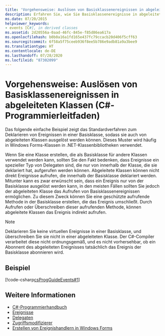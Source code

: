 ```yaml
---
title: 'Vorgehensweise: Auslösen von Basisklassenereignissen in abgeleiteten Klassen (C#-Programmierleitfaden)'
description: Erfahren Sie, wie Sie Basisklassenereignisse in abgeleiteten Klassen auslösen. Hier finden Sie ein Codebeispiel und zusätzliche verfügbare Ressourcen.
ms.date: 07/20/2015
helpviewer_keywords:
- events [C#], in derived classes
ms.assetid: 2d20556a-0aad-46fc-845e-f85d86ea617a
ms.openlocfilehash: b0b0a16a1fd165e437fc79ccacb20d406f5cff63
ms.sourcegitcommit: 6f58a5f75ceeb936f8ee5b786e9adb81a9a3bee9
ms.translationtype: HT
ms.contentlocale: de-DE
ms.lasthandoff: 07/28/2020
ms.locfileid: "87302099"
---
```

# <a name="how-to-raise-base-class-events-in-derived-classes-c-programming-guide"></a>Vorgehensweise: Auslösen von Basisklassenereignissen in abgeleiteten Klassen (C#-Programmierleitfaden)
Das folgende einfache Beispiel zeigt das Standardverfahren zum Deklarieren von Ereignissen in einer Basisklasse, sodass sie auch von abgeleiteten Klassen ausgelöst werden können. Dieses Muster wird häufig in Windows Forms-Klassen in .NET-Klassenbibliotheken verwendet.  
  
 Wenn Sie eine Klasse erstellen, die als Basisklasse für andere Klassen verwendet werden kann, sollten Sie den Fakt bedenken, dass Ereignisse ein spezieller Typ von Delegaten sind, die nur von innerhalb der Klasse, die sie deklariert hat, aufgerufen werden können. Abgeleitete Klassen können nicht direkt Ereignisse aufrufen, die innerhalb der Basisklasse deklariert werden. Mitunter kann es zwar erwünscht sein, dass ein Ereignis nur von der Basisklasse ausgelöst werden kann, in den meisten Fällen sollten Sie jedoch der abgeleiteten Klasse das Aufrufen von Basisklassenereignissen ermöglichen. Zu diesem Zweck können Sie eine geschützte aufrufende Methode in der Basisklasse erstellen, die das Ereignis umschließt. Durch Aufrufen oder Überschreiben dieser aufrufenden Methode, können abgeleitete Klassen das Ereignis indirekt aufrufen.  
  
> [!NOTE]
> Deklarieren Sie keine virtuellen Ereignisse in einer Basisklasse, und überschreiben Sie sie nicht in einer abgeleiteten Klasse. Der C#-Compiler verarbeitet diese nicht ordnungsgemäß, und es nicht vorhersehbar, ob ein Abonnent des abgeleiteten Ereignisses tatsächlich das Ereignis der Basisklasse abonnieren wird.  
  
## <a name="example"></a>Beispiel  
 [!code-csharp[csProgGuideEvents#1](~/samples/snippets/csharp/VS_Snippets_VBCSharp/csProgGuideEvents/CS/Events.cs#1)]  
  
## <a name="see-also"></a>Weitere Informationen

- [C#-Programmierhandbuch](../index.md)
- [Ereignisse](./index.md)
- [Delegaten](../delegates/index.md)
- [Zugriffsmodifizierer](../classes-and-structs/access-modifiers.md)
- [Erstellen von Ereignishandlern in Windows Forms](../../../framework/winforms/creating-event-handlers-in-windows-forms.md)
